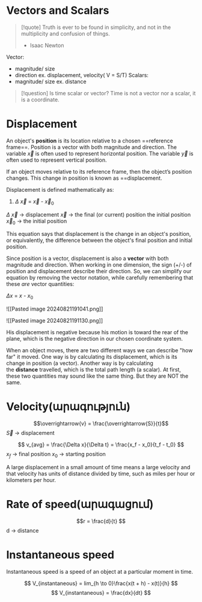 
# Vectors and Scalars

> [!quote]
>   Truth is ever to be found in simplicity, and not in the multiplicity and confusion of things.
>   - Isaac Newton

Vector:
- magnitude/ size
- direction
	ex. displacement, velocity( V = S/T)
Scalars:
- magnitude/ size
	ex. distance

> [!question] Is time scalar or vector?
>  Time is not a vector nor a scalar, it is a coordinate.

# Displacement

An object's **position** is its location relative to a chosen ==reference frame==. Position is a vector with both magnitude and direction. The variable $\overrightarrow{x}$ is often used to represent horizontal position. The variable $\overrightarrow{y}$ is often used to represent vertical position.

If an object moves relative to its reference frame, then the object’s position changes. This change in position is known as ==displacement.

Displacement is defined mathematically as:

1. $\Delta$ $\overrightarrow{x}$ = $\overrightarrow{x}$ - $\overrightarrow{x}_0$   

  $\Delta$ $\overrightarrow{x}$ -> displacement
  $\overrightarrow{x}$ -> the final (or current) position the initial position
  $\overrightarrow{x}_0$ -> the initial position
  
This equation says that displacement is the change in an object's position, or equivalently, the difference between the object's final position and initial position.

Since position is a vector, displacement is also a **vector** with both magnitude and direction. When working in one dimension, the sign (+/-) of position and displacement describe their direction. So, we can simplify our equation by removing the vector notation, while carefully remembering that these _are_ vector quantities:

$\Delta$${x}$ = ${x}$ - ${x}_0$

![[Pasted image 20240821191041.png]]

![[Pasted image 20240821191130.png]]

His displacement is negative because his motion is toward the rear of the plane, which is the negative direction in our chosen coordinate system.

When an object moves, there are two different ways we can describe "how far" it moved. One way is by calculating its displacement, which is its change in position (a vector). Another way is by calculating the **distance** travelled, which is the total path length (a scalar). At first, these two quantities may sound like the same thing. But they are NOT the same.

# Velocity(արագություն)

$$\overrightarrow{v} = \frac{\overrightarrow{S}}{t}$$
   $\overrightarrow{S}$  -> displacement


$$
v_{avg} = \frac{\Delta x}{\Delta t} = \frac{x_f - x_0}{t_f - t_0}
$$
   $x_f$ -> final position
   $x_0$ -> starting position

A large displacement in a small amount of time means a large velocity and that velocity has units of distance divided by time,
such as miles per hour or kilometers per hour.

# Rate of speed(արագացում)

$$r = \frac{d}{t} $$
   d -> distance

# Instantaneous speed

Instantaneous speed is a speed of an object at a particular moment in time.

$$
V_{instantaneous} = lim_{h \to 0}\frac{x(t + h) - x(t)}{h}
$$
$$
V_{instantaneous} = \frac{dx}{dt}
$$

